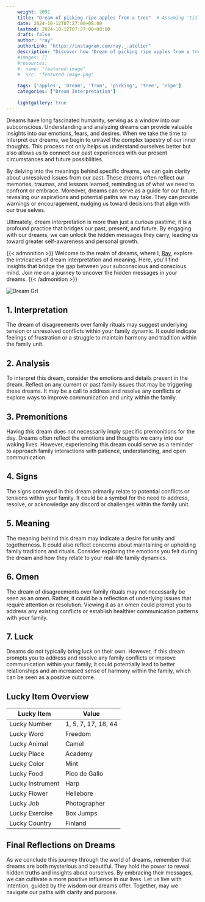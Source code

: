 ```yaml
---
    weight: 2091
    title: "Dream of picking ripe apples from a tree"  # Assuming 'title' column exists
    date: 2024-10-12T07:27:00+08:00
    lastmod: 2024-10-12T07:27:00+08:00
    draft: false
    author: "ray"
    authorLink: "https://instagram.com/ray._.atelier"
    description: "Discover how 'Dream of picking ripe apples from a tree' can interpret your future and uncover its significant meanings in your life."
    #images: []
    #resources:
    #- name: "featured-image"
    #  src: "featured-image.png"
    
    tags: ['apples', 'Dream', 'from', 'picking', 'tree', 'ripe']
    categories: ["Dream Interpretation"]
    
    lightgallery: true
---
```

    
Dreams have long fascinated humanity, serving as a window into our subconscious. Understanding and analyzing dreams can provide valuable insights into our emotions, fears, and desires. When we take the time to interpret our dreams, we begin to unravel the complex tapestry of our inner thoughts. This process not only helps us understand ourselves better but also allows us to connect our past experiences with our present circumstances and future possibilities.

By delving into the meanings behind specific dreams, we can gain clarity about unresolved issues from our past. These dreams often reflect our memories, traumas, and lessons learned, reminding us of what we need to confront or embrace. Moreover, dreams can serve as a guide for our future, revealing our aspirations and potential paths we may take. They can provide warnings or encouragement, nudging us toward decisions that align with our true selves.

Ultimately, dream interpretation is more than just a curious pastime; it is a profound practice that bridges our past, present, and future. By engaging with our dreams, we can unlock the hidden messages they carry, leading us toward greater self-awareness and personal growth.

{{< admonition >}}
Welcome to the realm of dreams, where I, [Ray](https://instagram.com/ray._.atelier), explore the intricacies of dream interpretation and meaning. Here, you’ll find insights that bridge the gap between your subconscious and conscious mind. Join me on a journey to uncover the hidden messages in your dreams.
{{< /admonition >}}

![Dream Grl](https://cdn.pixabay.com/photo/2017/11/02/03/35/gothic-2910057_1280.jpg "Dream Grl")

## 1. Interpretation
 The dream of disagreements over family rituals may suggest underlying tension or unresolved conflicts within your family dynamic. It could indicate feelings of frustration or a struggle to maintain harmony and tradition within the family unit.

## 2. Analysis
 To interpret this dream, consider the emotions and details present in the dream. Reflect on any current or past family issues that may be triggering these dreams. It may be a call to address and resolve any conflicts or explore ways to improve communication and unity within the family.

## 3. Premonitions
 Having this dream does not necessarily imply specific premonitions for the day. Dreams often reflect the emotions and thoughts we carry into our waking lives. However, experiencing this dream could serve as a reminder to approach family interactions with patience, understanding, and open communication.

## 4. Signs
 The signs conveyed in this dream primarily relate to potential conflicts or tensions within your family. It could be a symbol for the need to address, resolve, or acknowledge any discord or challenges within the family unit.

## 5. Meaning
 The meaning behind this dream may indicate a desire for unity and togetherness. It could also reflect concerns about maintaining or upholding family traditions and rituals. Consider exploring the emotions you felt during the dream and how they relate to your real-life family dynamics.

## 6. Omen
 The dream of disagreements over family rituals may not necessarily be seen as an omen. Rather, it could be a reflection of underlying issues that require attention or resolution. Viewing it as an omen could prompt you to address any existing conflicts or establish healthier communication patterns with your family.

## 7. Luck
 Dreams do not typically bring luck on their own. However, if this dream prompts you to address and resolve any family conflicts or improve communication within your family, it could potentially lead to better relationships and an increased sense of harmony within the family, which can be seen as a positive outcome.

## Lucky Item Overview
| Lucky Item          | Value              |
|---------------|--------------------|
| Lucky Number        | 1, 5, 7, 17, 18, 44  |
| Lucky Word          | Freedom |
| Lucky Animal        | Camel |
| Lucky Place         | Academy     |
| Lucky Color         | Mint     |
| Lucky Food          | Pico de Gallo      |
| Lucky Instrument    | Harp |
| Lucky Flower        | Hellebore    |
| Lucky Job           | Photographer       |
| Lucky Exercise      | Box Jumps  |
| Lucky Country       | Finland    |


##  Final Reflections on Dreams

As we conclude this journey through the world of dreams, remember that dreams are both mysterious and beautiful. They hold the power to reveal hidden truths and insights about ourselves. By embracing their messages, we can cultivate a more positive influence in our lives. Let us live with intention, guided by the wisdom our dreams offer. Together, may we navigate our paths with clarity and purpose.
